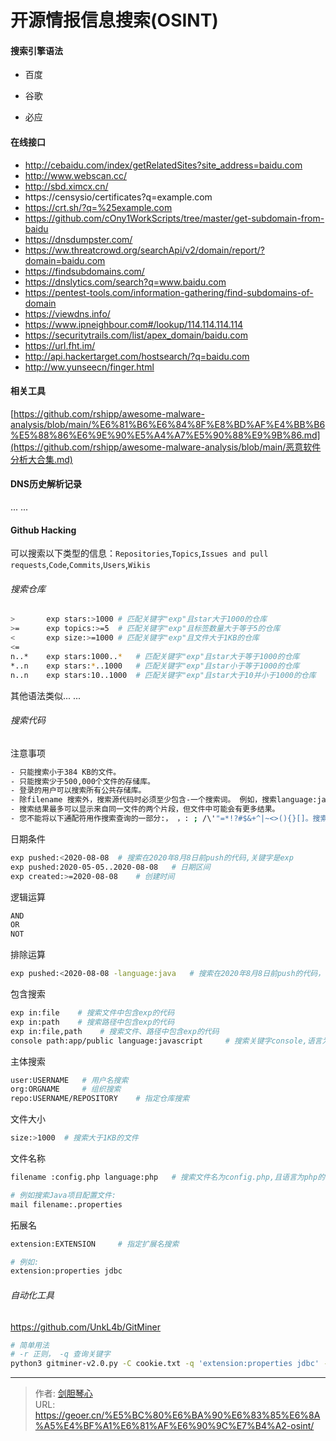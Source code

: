 # 开源情报信息搜索(OSINT)


#### 搜索引擎语法

- 百度

- 谷歌

- 必应

  

#### 在线接口

- http://cebaidu.com/index/getRelatedSites?site_address=baidu.com
- http://www.webscan.cc/
- http://sbd.ximcx.cn/
- https://censysio/certificates?q=example.com
- https://crt.sh/?q=%25example.com
- https://github.com/cOny1WorkScripts/tree/master/get-subdomain-from-baidu
- https://dnsdumpster.com/
- https://ww.threatcrowd.org/searchApi/v2/domain/report/?domain=baidu.com
- https://findsubdomains.com/
- https://dnslytics.com/search?q=www.baidu.com
- https://pentest-tools.com/information-gathering/find-subdomains-of-domain
- https://viewdns.info/
- https://www.ipneighbour.com#/lookup/114.114.114.114
- https://securitytrails.com/list/apex_domain/baidu.com
- https://url.fht.im/
- http://api.hackertarget.com/hostsearch/?q=baidu.com
- http://ww.yunseecn/finger.html





#### 相关工具

[https://github.com/rshipp/awesome-malware-analysis/blob/main/%E6%81%B6%E6%84%8F%E8%BD%AF%E4%BB%B6%E5%88%86%E6%9E%90%E5%A4%A7%E5%90%88%E9%9B%86.md](https://github.com/rshipp/awesome-malware-analysis/blob/main/恶意软件分析大合集.md)











#### DNS历史解析记录

... ...





#### Github Hacking

可以搜索以下类型的信息：`Repositories`,`Topics`,`Issues and pull requests`,`Code`,`Commits`,`Users`,`Wikis`



###### 搜索仓库

```bash
>		exp stars:>1000	# 匹配关键字"exp"且star大于1000的仓库
>=		exp topics:>=5	# 匹配关键字"exp"且标签数量大于等于5的仓库
<		exp size:>=1000	# 匹配关键字"exp"且文件大于1KB的仓库
<=
n..*	exp stars:1000..*	# 匹配关键字"exp"且star大于等于1000的仓库
*..n	exp stars:*..1000	# 匹配关键字"exp"且star小于等于1000的仓库
n..n	exp stars:10..1000	# 匹配关键字"exp"且star大于10并小于1000的仓库

```

其他语法类似... ...



###### 搜索代码

注意事项

```bash
- 只能搜索小于384 KB的文件。
- 只能搜索少于500,000个文件的存储库。
- 登录的用户可以搜索所有公共存储库。
- 除filename 搜索外，搜索源代码时必须至少包含-一个搜索词。 例如，搜索language:javascript无效，而是这样: amazing language :javascript。
- 搜索结果最多可以显示来自同一文件的两个片段，但文件中可能会有更多结果。
- 您不能将以下通配符用作搜索查询的一部分:， ，: ; /\'"=*!?#$&+^|~<>(){}[]。搜索将忽略这些符号。

```

日期条件

```bash
exp pushed:<2020-08-08	# 搜索在2020年8月8日前push的代码,关键字是exp
exp pushed:2020-05-05..2020-08-08	# 日期区间
exp created:>=2020-08-08	# 创建时间
```

逻辑运算

```bash
AND
OR
NOT
```

排除运算

```bash
exp pushed:<2020-08-08 -language:java	# 搜索在2020年8月8日前push的代码，关键字是exp，排除java语言的仓库
```

包含搜索

```bash
exp in:file    # 搜索文件中包含exp的代码
exp in:path    # 搜索路径中包含exp的代码
exp in:file,path    # 搜索文件、路径中包含exp的代码
console path:app/public language:javascript		# 搜索关键字console,语言为js，在app/public下的代码
```

主体搜索

```bash
user:USERNAME	# 用户名搜索
org:ORGNAME		# 组织搜索
repo:USERNAME/REPOSITORY	# 指定仓库搜索
```

文件大小

```bash
size:>1000	# 搜索大于1KB的文件
```

文件名称

```bash
filename :config.php language:php 	# 搜索文件名为config.php,且语言为php的代码

# 例如搜索Java项目配置文件: 
mail filename:.properties

```

拓展名

```bash
extension:EXTENSION		# 指定扩展名搜索

# 例如:
extension:properties jdbc

```





###### 自动化工具

https://github.com/UnkL4b/GitMiner

```bash
# 简单用法
# -r 正则， -q 查询关键字
python3 gitminer-v2.0.py -C cookie.txt -q 'extension:properties jdbc' -r 'password(.*)' -m passwords

```



---

> 作者: [剑胆琴心](http://geoer.cn)  
> URL: https://geoer.cn/%E5%BC%80%E6%BA%90%E6%83%85%E6%8A%A5%E4%BF%A1%E6%81%AF%E6%90%9C%E7%B4%A2-osint/  

